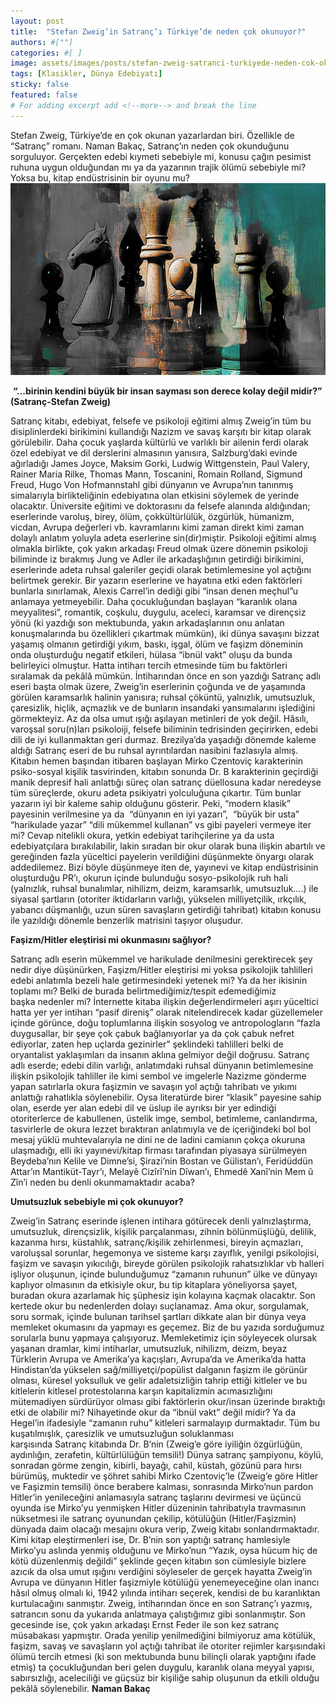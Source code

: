```yaml
---
layout: post
title:  "Stefan Zweig’in Satranç’ı Türkiye’de neden çok okunuyor?"
authors: #[""]
categories: #[ ]
image: assets/images/posts/stefan-zweig-satranci-turkiyede-neden-cok-okunuyor.jpg
tags: [Klasikler, Dünya Edebiyatı]
sticky: false
featured: false
# For adding excerpt add <!--more--> and break the line
---
```

Stefan Zweig, Türkiye’de en çok okunan yazarlardan biri. Özellikle de “Satranç” romanı. Naman Bakaç, Satranç’ın neden çok okunduğunu sorguluyor. Gerçekten edebi kıymeti sebebiyle mi, konusu çağın pesimist ruhuna uygun olduğundan mı ya da yazarının trajik ölümü sebebiyle mi? Yoksa bu, kitap endüstrisinin bir oyunu mu? <!--more-->
<img src="/assets/images/posts/stefan-zweig-satranci-turkiyede-neden-cok-okunuyor1.jpg" alt="">

 **“…birinin kendini büyük bir insan sayması son derece kolay değil midir?” (Satranç-Stefan Zweig)**

Satranç kitabı, edebiyat, felsefe ve psikoloji eğitimi almış Zweig’in tüm bu disiplinlerdeki birikimini kullandığı Nazizm ve savaş karşıtı bir kitap olarak görülebilir. Daha çocuk yaşlarda kültürlü ve varlıklı bir ailenin ferdi olarak özel edebiyat ve dil derslerini almasının yanısıra, Salzburg’daki evinde ağırladığı James Joyce, Maksim Gorki, Ludwig Wittgenstein, Paul Valery, Rainer Maria Rilke, Thomas Mann, Toscanini, Romain Rolland, Sigmund Freud, Hugo Von Hofmannstahl gibi dünyanın ve Avrupa’nın tanınmış simalarıyla birlikteliğinin edebiyatına olan etkisini söylemek de yerinde olacaktır. Üniversite eğitimi ve doktorasını da felsefe alanında aldığından; eserlerinde varoluş, birey, ölüm, çokkültürlülük, özgürlük, hümanizm, vicdan, Avrupa değerleri vb. kavramlarını kimi zaman direkt kimi zaman dolaylı anlatım yoluyla adeta eserlerine sin(dir)miştir. Psikoloji eğitimi almış olmakla birlikte, çok yakın arkadaşı Freud olmak üzere dönemin psikoloji biliminde iz bırakmış Jung ve Adler ile arkadaşlığının getirdiği birikimini, eserlerinde adeta ruhsal galeriler geçidi olarak betimlemesine yol açtığını belirtmek gerekir. Bir yazarın eserlerine ve hayatına etki eden faktörleri bunlarla sınırlamak, Alexis Carrel’in dediği gibi “insan denen meçhul”u anlamaya yetmeyebilir. Daha çocukluğundan başlayan “karanlık olana meyyalitesi”, romantik, coşkulu, duygulu, aceleci, karamsar ve dirençsiz yönü (ki yazdığı son mektubunda, yakın arkadaşlarının onu anlatan konuşmalarında bu özellikleri çıkartmak mümkün), iki dünya savaşını bizzat yaşamış olmanın getirdiği yıkım, baskı, işgal, ölüm ve faşizm döneminin onda oluşturduğu negatif etkileri, hülasa “ibnül vakt” oluşu da bunda belirleyici olmuştur. Hatta intiharı tercih etmesinde tüm bu faktörleri sıralamak da pekâlâ mümkün.
İntiharından önce en son yazdığı Satranç adlı eseri başta olmak üzere, Zweig’in eserlerinin çoğunda ve de yaşamında görülen karamsarlık halinin yanısıra; ruhsal çöküntü, yalnızlık, umutsuzluk, çaresizlik, hiçlik, açmazlık ve de bunların insandaki yansımalarını işlediğini görmekteyiz. Az da olsa umut ışığı aşılayan metinleri de yok değil. Hâsılı, varoşsal soru(n)ları psikoloiji, felsefe biliminin tedrisinden geçirirken, edebi dili de iyi kullanmaktan geri durmaz. Brezilya’da yaşadığı dönemde kaleme aldığı Satranç eseri de bu ruhsal ayrıntılardan nasibini fazlasıyla almış. Kitabın hemen başından itibaren başlayan Mirko Czentoviç karakterinin psiko-sosyal kişilik tasvirinden, kitabın sonunda Dr. B karakterinin geçirdiği manik depresif hali anlattığı süreç olan satranç düellosuna kadar neredeyse tüm süreçlerde, okuru adeta psikiyatri yolculuğuna çıkartır. Tüm bunlar yazarın iyi bir kaleme sahip olduğunu gösterir. Peki, “modern klasik” payesinin verilmesine ya da  “dünyanın en iyi yazarı”,  “büyük bir usta” “harikulade yazar” “dili mükemmel kullanan” vs gibi payeleri vermeye iter mi? Cevap nitelikli okura, yetkin edebiyat tarihçilerine ya da usta edebiyatçılara bırakılabilir, lakin sıradan bir okur olarak buna ilişkin abartılı ve gereğinden fazla yüceltici payelerin verildiğini düşünmekte önyargı olarak addedilemez. Bizi böyle düşünmeye iten de, yayınevi ve kitap endüstrisinin oluşturduğu PR’ı, okurun içinde bulunduğu sosyo-psikolojik ruh hali (yalnızlık, ruhsal bunalımlar, nihilizm, deizm, karamsarlık, umutsuzluk….) ile siyasal şartların (otoriter iktidarların varlığı, yükselen milliyetçilik, ırkçılık, yabancı düşmanlığı, uzun süren savaşların getirdiği tahribat) kitabın konusu ile yazıldığı dönemle benzerlik matrisini taşıyor oluşudur.

**Faşizm/Hitler eleştirisi mi okunmasını sağlıyor?**

Satranç adlı eserin mükemmel ve harikulade denilmesini gerektirecek şey nedir diye düşünürken, Faşizm/Hitler eleştirisi mi yoksa psikolojik tahlilleri edebi anlatımla bezeli hale getirmesindeki yetenek mi? Ya da her ikisinin toplamı mı? Belki de burada belirtmediğimiz/tespit edemediğimiz başka nedenler mi? İnternette kitaba ilişkin değerlendirmeleri aşırı yüceltici hatta yer yer intiharı “pasif direniş” olarak nitelendirecek kadar güzellemeler içinde görünce, doğu toplumlarına ilişkin sosyolog ve antropologların “fazla duygusallar, bir şeye çok çabuk bağlanıyorlar ya da çok çabuk nefret ediyorlar, zaten hep uçlarda gezinirler” şeklindeki tahlilleri belki de oryantalist yaklaşımları da insanın aklına gelmiyor değil doğrusu.
Satranç adlı eserde; edebi dilin varlığı, anlatımdaki ruhsal dünyanın betimlemesine ilişkin psikolojik tahliller ile kimi sembol ve imgelerle Nazizme gönderme yapan satırlarla okura faşizmin ve savaşın yol açtığı tahribatı ve yıkımı anlattığı rahatlıkla söylenebilir. Oysa literatürde birer “klasik” payesine sahip olan, eserde yer alan edebi dil ve üslup ile ayrıksı bir yer edindiği otoriterlerce de kabullenen, üstelik imge, sembol, betimleme, canlandırma, tasvirlerle de okura lezzet bıraktıran anlatımıyla ve de içeriğindeki bol bol mesaj yüklü muhtevalarıyla ne dini ne de ladini camianın çokça okuruna ulaşmadığı, elli iki yayınevi/kitap firması tarafından piyasaya sürülmeyen Beydeba’nın Kelile ve Dimne’si, Şirazi’nin Bostan ve Gülistan’ı, Feridüddün Attar’ın Mantiküt-Tayr’ı, Melayê Cizîrî’nin Dîwan’ı, Ehmedê Xanî’nin Mem û Zîn’i neden bu denli okunmamaktadır acaba?

**Umutsuzluk sebebiyle mi çok okunuyor?**

Zweig’in Satranç eserinde işlenen intihara götürecek denli yalnızlaştırma, umutsuzluk, dirençsizlik, kişilik parçalanması, zihnin bölünmüşlüğü, delilik, kazanma hırsı, küstahlık, satranç/kişilik zehirlenmesi, bireyin açmazları, varoluşsal sorunlar, hegemonya ve sisteme karşı zayıflık, yenilgi psikolojisi, faşizm ve savaşın yıkıcılığı, bireyde görülen psikolojik rahatsızlıklar vb halleri işliyor oluşunun, içinde bulunduğumuz “zamanın ruhunun” ülke ve dünyayı kaplıyor olmasının da etkisiyle okur, bu tip kitaplara yöneliyorsa şayet, buradan okura azarlamak hiç şüphesiz işin kolayına kaçmak olacaktır. Son kertede okur bu nedenlerden dolayı suçlanamaz. Ama okur, sorgulamak, soru sormak, içinde bulunan tarihsel şartları dikkate alan bir dünya veya memleket okumasını da yapmayı es geçemez. Biz de bu yazıda sorduğumuz sorularla bunu yapmaya çalışıyoruz.
Memleketimiz için söyleyecek olursak yaşanan dramlar, kimi intiharlar, umutsuzluk, nihilizm, deizm, beyaz Türklerin Avrupa ve Amerika’ya kaçışları, Avrupa’da ve Amerika’da hatta Hindistan’da yükselen sağ/milliyetçi/popülist dalganın faşizm ile görünür olması, küresel yoksulluk ve gelir adaletsizliğin tahrip ettiği kitleler ve bu kitlelerin kitlesel protestolarına karşın kapitalizmin acımasızlığını mütemadiyen sürdürüyor olması gibi faktörlerin okur/insan üzerinde bıraktığı etki de olabilir mi? Nihayetinde okur da “ibnül vakt” değil midir? Ya da Hegel’in ifadesiyle “zamanın ruhu” kitleleri sarmalayıp durmaktadır. Tüm bu kuşatılmışlık, çaresizlik ve umutsuzluğun soluklanması karşısında Satranç kitabında Dr. B’nin (Zweig’e göre iyiliğin özgürlüğün, aydınlığın, zerafetin, kültürlülüğün temsili!) Dünya satranç şampiyonu, köylü, sonradan görme zengin, kibirli, bayağı, cahil, küstah, gözünü para hırsı bürümüş, muktedir ve şöhret sahibi Mirko Czentoviç’le (Zweig’e göre Hitler ve Faşizmin temsili) önce berabere kalması, sonrasında Mirko’nun pardon Hitler’in yenileceğini anlamasıyla satranç taşlarını devirmesi ve üçüncü oyunda ise Mirko’yu yenmişken Hitler düzeninin tahribatıyla travmasının nüksetmesi ile satranç oyunundan çekilip, kötülüğün (Hitler/Faşizmin) dünyada daim olacağı mesajını okura verip, Zweig kitabı sonlandırmaktadır.
Kimi kitap eleştirmenleri ise, Dr. B’nin son yaptığı satranç hamlesiyle Mirko’yu aslında yenmiş olduğunu ve Mirko’nun “Yazık, oysa hücum hiç de kötü düzenlenmiş değildi” şeklinde geçen kitabın son cümlesiyle bizlere azıcık da olsa umut ışığını verdiğini söyleseler de gerçek hayatta Zweig’in Avrupa ve dünyanın Hitler faşizmiyle kötülüğü yenemeyeceğine olan inancı hâsıl olmuş olmalı ki, 1942 yılında intiharı seçerek, kendisi de bu karanlıktan kurtulacağını sanmıştır. Zweig, intiharından önce en son Satranç’ı yazmış, satrancın sonu da yukarıda anlatmaya çalıştığımız gibi sonlanmıştır. Son gecesinde ise, çok yakın arkadaşı Ernst Feder ile son kez satranç müsabakası yapmıştır. Orada yenilip yenilmediğini bilmiyoruz ama kötülük, faşizm, savaş ve savaşların yol açtığı tahribat ile otoriter rejimler karşısındaki ölümü tercih etmesi (ki son mektubunda bunu bilinçli olarak yaptığını ifade etmiş) ta çocukluğundan beri gelen duygulu, karanlık olana meyyal yapısı, sabırsızlığı, aceleciliği ve güçsüz bir kişiliğe sahip oluşunun da etkili olduğu pekâlâ söylenebilir.
**Naman Bakaç**